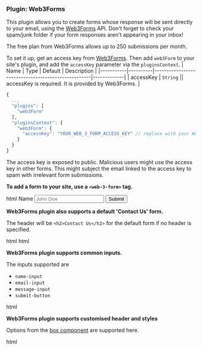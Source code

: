 ### Plugin: Web3Forms 

This plugin allows you to create forms whose response will be sent directly to your email, using the [Web3Forms](https://web3forms.com/) API. 
<box type="tip" seamless>
Don't forget to check your spam/junk folder if your form responses aren't appearing in your inbox!
</box>

<box type="warning" seamless>
The free plan from Web3Forms allows up to 250 submissions per month.
</box>

To set it up, get an access key from [Web3Forms](https://web3forms.com/). Then add `web3Form` to your site's plugin, and add the `accessKey` parameter via the `pluginsContext`.
| Name      | Type     | Default                                            | Description |
|-----------|----------|----------------------------------------------------|-------------|
| accessKey | `String` || accessKey is required. It is provided by Web3Forms. |

```js {heading="site.json"}
{
  ...
  "plugins": [
    "web3Form"
  ],
  "pluginsContext": {
    "web3Form": {
      "accessKey": "YOUR_WEB_3_FORM_ACCESS_KEY" // replace with your Web3Forms access key 
    }
  }
}
```

<box type="warning" seamless>
The access key is exposed to public. 
Malicious users might use the access key in other forms. 
This might subject the email linked to the access key to spam with irrelevant form submissions.
</box>

**To add a form to your site, use a `<web-3-form>` tag.**

<include src="codeAndOutput.md" boilerplate>
<variable name="highlightStyle">html</variable>
<variable name="code">
<web-3-form header="Contact Us">
    <label for="name">Name</label>
    <input type="text" name="name" required placeholder="John Doe">
    <button type="submit">Submit</button>
</web-3-form>
</variable>
</include>

**Web3Forms plugin also supports a default 'Contact Us' form.**

The header will be ```<h2>Contact Us</h2>``` for the default form if no header is specified.

<include src="codeAndOutput.md" boilerplate>
<variable name="highlightStyle">html</variable>
<variable name="code">
<web-3-form default />
</variable>
</include>

<include src="codeAndOutput.md" boilerplate>
<variable name="highlightStyle">html</variable>
<variable name="code">
<web-3-form default header="### New header"/>
</variable>
</include>

**Web3Forms plugin supports common inputs.**

The inputs supported are 
* `name-input`
* `email-input`
* `message-input`
* `submit-button`

<include src="codeAndOutput.md" boilerplate>
<variable name="highlightStyle">html</variable>
<variable name="code">
<web-3-form header="### Form with name input">
<name-input></name-input>
</web-3-form>

<web-3-form header="### Form with email input">
<email-input></email-input>
</web-3-form>

<web-3-form header="### Form with message input">
<message-input></message-input>
</web-3-form>

<web-3-form header="### Form with submit button">
<submit-button></submit-button>
</web-3-form>

</variable>
</include>

**Web3Forms plugin supports customised header and styles**

Options from the [box component](../components/presentation.html#boxes) are supported here.

<include src="codeAndOutput.md" boilerplate>
<variable name="highlightStyle">html</variable>
<variable name="code">
<web-3-form default type="warning" header="Here's a form :rocket:" color="red" dismissible>
</web-3-form>
</variable>
</include>
